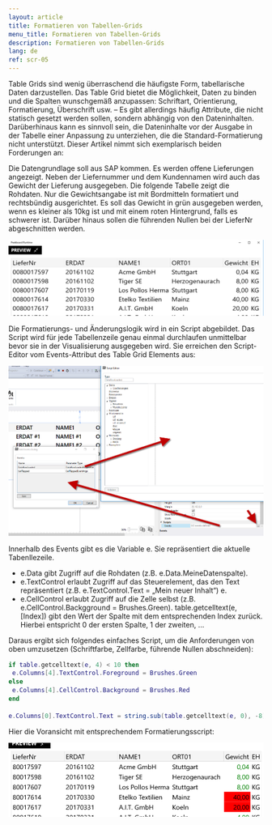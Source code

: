 ```yaml
---
layout: article
title: Formatieren von Tabellen-Grids
menu_title: Formatieren von Tabellen-Grids
description: Formatieren von Tabellen-Grids
lang: de
ref: scr-05
---
```


Table Grids sind wenig überraschend die häufigste Form, tabellarische Daten darzustellen. Das Table Grid bietet die Möglichkeit, Daten zu binden und die Spalten wunschgemäß anzupassen: Schriftart, Orientierung, Formatierung, Überschrift usw. – Es gibt allerdings häufig Attribute, die nicht statisch gesetzt werden sollen, sondern abhängig von den Dateninhalten. Darüberhinaus kann es sinnvoll sein, die Dateninhalte vor der Ausgabe in der Tabelle einer Anpassung zu unterziehen, die die Standard-Formatierung nicht unterstützt. Dieser Artikel nimmt sich exemplarisch beiden Forderungen an:

Die Datengrundlage soll aus SAP kommen. Es werden offene Lieferungen angezeigt. Neben der Liefernummer und dem Kundennamen wird auch das Gewicht der Lieferung ausgegeben. Die folgende Tabelle zeigt die Rohdaten. Nur die Gewichtsangabe ist mit Bordmitteln formatiert und rechtsbündig ausgerichtet. Es soll das Gewicht in grün ausgegeben werden, wenn es kleiner als 10kg ist und mit einem roten Hintergrund, falls es schwerer ist. Darüber hinaus sollen die führenden Nullen bei der LieferNr abgeschnitten werden.



![image_1](/assets/images/scripting/format-table/Scripting_TableGrid_Formatieren_01.png)



Die Formatierungs- und Änderungslogik wird in ein Script abgebildet. Das Script wird für jede Tabellenzeile genau einmal durchlaufen unmittelbar bevor sie in der Visualisierung ausgegeben wird. Sie erreichen den Script-Editor vom Events-Attribut des Table Grid Elements aus:



![image_1](/assets/images/scripting/format-table/Scripting_TableGrid_Formatieren_02.png)



Innerhalb des Events gibt es die Variable e. Sie repräsentiert die aktuelle Tabenllezeile.

* e.Data gibt Zugriff auf die Rohdaten (z.B. e.Data.MeineDatenspalte).
* e.TextControl erlaubt Zugriff auf das Steuerelement, das den Text repräsentiert (z.B. e.TextControl.Text = „Mein neuer Inhalt“)  e.
* e.CellControl erlaubt Zugriff auf die Zelle selbst (z.B. e.CellControl.Backgground = Brushes.Green).
table.getcelltext(e, [Index]) gibt den Wert der Spalte mit dem entsprechenden Index zurück. Hierbei entspricht 0 der ersten Spalte, 1 der zweiten, …

Daraus ergibt sich folgendes einfaches Script, um die Anforderungen von oben umzusetzen (Schriftfarbe, Zellfarbe, führende Nullen abschneiden):



```lua
if table.getcelltext(e, 4) < 10 then
 e.Columns[4].TextControl.Foreground = Brushes.Green
else
 e.Columns[4].CellControl.Background = Brushes.Red
end

e.Columns[0].TextControl.Text = string.sub(table.getcelltext(e, 0), -8)
```

Hier die Voransicht mit entsprechendem Formatierungsscript:



![image_1](/assets/images/scripting/format-table/Scripting_TableGrid_Formatieren_03.png)

